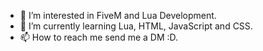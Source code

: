 - 👀 I’m interested in FiveM and Lua Development.
- 🌱 I’m currently learning Lua, HTML, JavaScript and CSS.
- 📫 How to reach me send me a DM :D.

<!---
KanepiMart/KanepiMart is a ✨ special ✨ repository because its `README.md` (this file) appears on your GitHub profile.
You can click the Preview link to take a look at your changes.
--->
